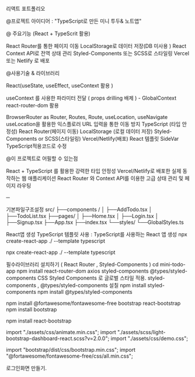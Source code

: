 리액트 포트폴리오

@프로젝트 아이디어 : "TypeScript로 만든 미니 투두& 노트앱"

@ 주요기능 (React + TypeScrit 활용)

React Router를 통한 페이지 이동
LocalStorage로 데이터 저장(DB 미사용 )
React Context API로 전역 상태 관리
Styled-Components 또는 SCSS로 스타일링
Vercel 또는 Netlify 로 배포

@사용기술 & 라이브러리

React(useState, useEffect, useContext 활용 )

useContext 를 사용한 파라미터 전달 ( props drilling 배제 ) - GlobalContext
react-router-dom 활용

BrowserRouter as Router, Routes, Route, useLocation, useNavigate
useLocation을 활용한 익스플로러 URL 입력을 통한 이동 방지
TypeScript (타입 안정성)
React Router(페이지 이동)
LocalStorage (로컬 데이터 저장)
Styled-Components or SCSS(스타일링)
Vercel/Netlify(배포)
React 템플릿 SideVar TypeScript적용코드로 수정

@이 프로젝트로 어필할 수 있는점

React + TypeScript 를 활용한 강력한 타입 안정성
Vercel/Netlify로 배포한 실제 동작하는 웹 애플리케이션
React Router 와 Context API를 이용한 고급 상태 관리 및 페이지 라우팅

─

기본파일구조설정
src/
├──components /
│ ├──AddTodo.tsx
│ ├──TodoList.tsx
├──pages/
│ ├──Home.tsx
│ ├──Login.tsx
│ ├──Signup.tsx
├──App.tsx
├──index.tsx
└──styles/
└──GlobalStyles.ts

React앱 생성
TypeScript 템플릿 사용 : TypeScript를 사용하는 React 앱 생성
npx create-react-app ./ --template typescript

npx create-react-app ./ --template typescript

필수라이브러리 설치하기 ( React Router , Styled-Components )
cd mini-todo-app
npm install react-router-dom axios styled-components @types/styled-components
CSS Styled Components 로 글로벌 스타일 적용.
styled-components , @types/styled-components 설칠
npm install styled-components
npm install @types/styled-components

npm install @fortawesome/fontawesome-free bootstrap react-bootstrap
npm install bootstrap
    
npm install react-bootstrap

import "./assets/css/animate.min.css";
import "./assets/scss/light-bootstrap-dashboard-react.scss?v=2.0.0";
import "./assets/css/demo.css";

import "bootstrap/dist/css/bootstrap.min.css";
import "@fortawesome/fontawesome-free/css/all.min.css";

로그인화면 만들기.
